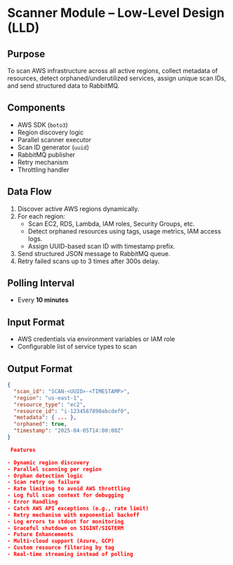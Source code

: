 # Scanner Module – Low-Level Design (LLD)

##  Purpose
To scan AWS infrastructure across all active regions, collect metadata of resources, detect orphaned/underutilized services, assign unique scan IDs, and send structured data to RabbitMQ.

##  Components
- AWS SDK (`boto3`)
- Region discovery logic
- Parallel scanner executor
- Scan ID generator (`uuid`)
- RabbitMQ publisher
- Retry mechanism
- Throttling handler

##  Data Flow
1. Discover active AWS regions dynamically.
2. For each region:
   - Scan EC2, RDS, Lambda, IAM roles, Security Groups, etc.
   - Detect orphaned resources using tags, usage metrics, IAM access logs.
   - Assign UUID-based scan ID with timestamp prefix.
3. Send structured JSON message to RabbitMQ queue.
4. Retry failed scans up to 3 times after 300s delay.

##  Polling Interval
- Every **10 minutes**

##  Input Format
- AWS credentials via environment variables or IAM role
- Configurable list of service types to scan

##  Output Format
```json
{
  "scan_id": "SCAN-<UUID>-<TIMESTAMP>",
  "region": "us-east-1",
  "resource_type": "ec2",
  "resource_id": "i-1234567890abcdef0",
  "metadata": { ... },
  "orphaned": true,
  "timestamp": "2025-04-05T14:00:00Z"
}

 Features

- Dynamic region discovery
- Parallel scanning per region
- Orphan detection logic
- Scan retry on failure
- Rate limiting to avoid AWS throttling
- Log full scan context for debugging
- Error Handling
- Catch AWS API exceptions (e.g., rate limit)
- Retry mechanism with exponential backoff
- Log errors to stdout for monitoring
- Graceful shutdown on SIGINT/SIGTERM
- Future Enhancements
- Multi-cloud support (Azure, GCP)
- Custom resource filtering by tag
- Real-time streaming instead of polling